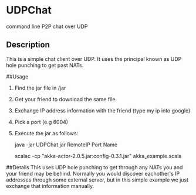 UDPChat
=======

command line P2P chat over UDP

## Description
This is a simple chat client over UDP. It uses the principal known as UDP hole punching to get past NATs.

##Usage
1. Find the jar file in /jar
2. Get your friend to download the same file
3. Exchange IP address information with the friend (type my ip into google)
4. Pick a port (e.g 6004)
5. Execute the jar as follows:

	java -jar UDPChat.jar RemoteIP Port Name

	scalac -cp "akka-actor-2.0.5.jar:config-0.3.1.jar" akka_example.scala

##Details
This uses UDP hole punching to get through any NATs you and your friend may be behind. Normally you would discover
eachother's IP addresses through some external server, but in this simple example we just exchange that information manually.
